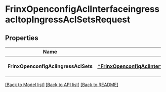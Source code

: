 # FrinxOpenconfigAclInterfaceingressacltopIngressAclSetsRequest

## Properties
Name | Type | Description | Notes
------------ | ------------- | ------------- | -------------
**FrinxOpenconfigAclingressAclSets** | [***FrinxOpenconfigAclInterfaceingressacltopIngressAclSets**](frinx.openconfig.acl.interfaceingressacltop.IngressAclSets.md) |  | [optional] [default to null]

[[Back to Model list]](../README.md#documentation-for-models) [[Back to API list]](../README.md#documentation-for-api-endpoints) [[Back to README]](../README.md)


